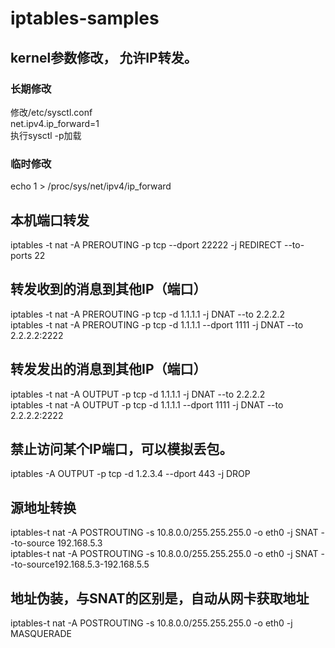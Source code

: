 # iptables-samples

## kernel参数修改， 允许IP转发。
### 长期修改
修改/etc/sysctl.conf  
net.ipv4.ip_forward=1  
执行sysctl -p加载
### 临时修改
echo 1 > /proc/sys/net/ipv4/ip_forward

## 本机端口转发
iptables -t nat -A PREROUTING -p tcp --dport 22222  -j REDIRECT --to-ports 22

## 转发收到的消息到其他IP（端口）
iptables -t nat -A PREROUTING -p tcp -d 1.1.1.1 -j DNAT --to 2.2.2.2  
iptables -t nat -A PREROUTING -p tcp -d 1.1.1.1 --dport 1111 -j DNAT --to 2.2.2.2:2222

## 转发发出的消息到其他IP（端口）
iptables -t nat -A OUTPUT -p tcp -d 1.1.1.1 -j DNAT --to 2.2.2.2  
iptables -t nat -A OUTPUT -p tcp -d 1.1.1.1 --dport 1111 -j DNAT --to 2.2.2.2:2222

## 禁止访问某个IP端口，可以模拟丢包。
iptables -A OUTPUT -p tcp -d 1.2.3.4 --dport 443 -j DROP

## 源地址转换
iptables-t nat -A POSTROUTING -s 10.8.0.0/255.255.255.0 -o eth0 -j SNAT --to-source 192.168.5.3  
iptables-t nat -A POSTROUTING -s 10.8.0.0/255.255.255.0 -o eth0 -j SNAT --to-source192.168.5.3-192.168.5.5

## 地址伪装，与SNAT的区别是，自动从网卡获取地址
iptables-t nat -A POSTROUTING -s 10.8.0.0/255.255.255.0 -o eth0 -j MASQUERADE
